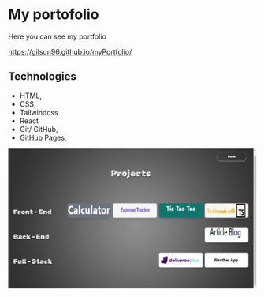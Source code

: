 # My portofolio

Here you can see my portfolio

https://gilson96.github.io/myPortfolio/


## Technologies
- HTML, 
- CSS,
- Tailwindcss
- React
- Git/ GitHub,
- GitHub Pages,

![Wireframe](https://github.com/Gilson96/myPortfolio/blob/master/src/assets/projects_screenshots/portfolio2.png)


